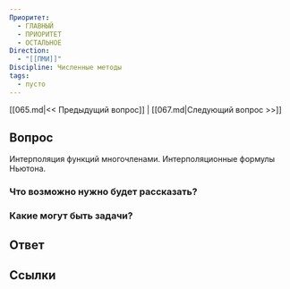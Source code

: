 ```yaml
---
Приоритет:
  - ГЛАВНЫЙ
  - ПРИОРИТЕТ
  - ОСТАЛЬНОЕ
Direction:
  - "[[ПМИ]]" 
Discipline: Численные методы 
tags:
  - пусто
---
```

[[065.md|<< Предыдущий вопрос]] | [[067.md|Следующий вопрос >>]]
## Вопрос

Интерполяция функций многочленами. Интерполяционные формулы Ньютона.

### Что возможно нужно будет рассказать?

### Какие могут быть задачи?

## Ответ

## Ссылки
